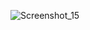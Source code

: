 ![Screenshot_15](https://user-images.githubusercontent.com/106212780/204155764-3676f9dd-53f6-4507-afc4-a04f1eece52e.png)
